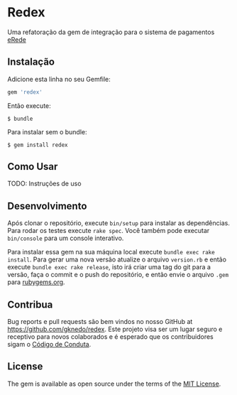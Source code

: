 # Redex

Uma refatoração da gem de integração para o sistema de pagamentos [eRede](https://www.userede.com.br/nossos-produtos/e-rede/)

## Instalação

Adicione esta linha no seu Gemfile:

```ruby
gem 'redex'
```

Então execute:

    $ bundle

Para instalar sem o bundle:

    $ gem install redex

## Como Usar

TODO: Instruções de uso

## Desenvolvimento

Após clonar o repositório, execute `bin/setup` para instalar as dependências. Para rodar os testes execute `rake spec`. Você também pode executar `bin/console` para um console interativo.

Para instalar essa gem na sua máquina local execute `bundle exec rake install`. Para gerar uma nova versão atualize o arquivo `version.rb` e então execute `bundle exec rake release`, isto irá criar uma tag do git para a versão, faça o commit e o push do repositório, e então envie o arquivo `.gem` para [rubygems.org](https://rubygems.org).

## Contribua

Bug reports e pull requests são bem vindos no nosso GitHub at https://github.com/gknedo/redex. Este projeto visa ser um lugar seguro e receptivo para novos colaborados e é esperado que os contribuidores sigam o [Código de Conduta](http://contributor-covenant.org).

## License

The gem is available as open source under the terms of the [MIT License](http://opensource.org/licenses/MIT).
